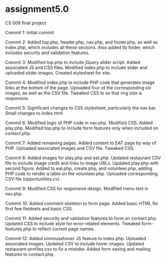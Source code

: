 # assignment5.0
CS 008 final project

Commit 1: Initial commit

Commit 2: Added top.php, header.php, nav.php, and footer.php, as well as index.php, which includes all these sections. Also added lib folder, which includes security and validation features.

Commit 3: Modified top.php to include jQuery slider script. Added associated JS and CSS files. Modified index.php to include slider and uploaded slider images. Created stylesheet  for site.

Commit 4: Modified index.php to include PHP code that generates image links at the bottom of the page. Uploaded four of the corresponding six images, as well as the CSV file. Tweaked CSS to so that img size is responsive.

Commit 5: Significant changes to CSS stylesheet, particularly the nav bar. Small changes to index.html

Commit 6: Modified logic of PHP code in nav.php. Modified CSS. Added play.php. Modified top.php to include form features only when included on contact.php.

Commit 7: Added remaining pages. Added content to EAT page by way of PHP. Uploaded associated images and CSV file. Tweaked CSS.

Commit 8: Added images for play.php and eat.php. Updated restaurant CSV file to include image credit and links to image URLs. Updated play.php with second figure. Added to eat.php, create.php, and volunteer.php, adding PHP code to render a table on the volunteer.php. Uploaded corresponding CSV file (opportunities.cv).

Commit 9: Modified CSS for responsive design. Modified menu text in nav.php.

Commit 10: Added comment skeleton to form page. Added basic HTML for first few fieldsets and basic CSS.

Commit 11: Added security and validation features to form on contact.php. Updated CSS to include style for error-related elements. Tweaked form-features.php to reflect current page names.

Commit 12: Added onmousehover JS feature to index.php. Uploaded associated images. Updated CSV to include hover images. Updated restaurant-profiles.csv to fix a mistake. Added form saving and mailing features to contact.php.